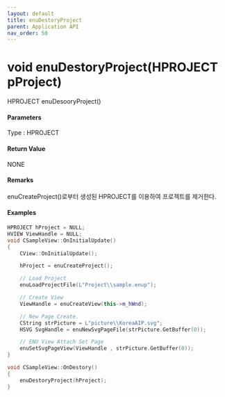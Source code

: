 ```yaml
---
layout: default
title: enuDestoryProject
parent: Application API
nav_order: 50
---
```

# void enuDestoryProject\(HPROJECT pProject\)

HPROJECT enuDesooryProject\(\)

#### Parameters

Type : HPROJECT

#### 

#### Return Value

NONE



#### Remarks

enuCreateProject\(\)로부터 생성된 HPROJECT를 이용하여 프로젝트를 제거한다.



#### Examples

```cpp
HPROJECT hProject = NULL;
HVIEW ViewHandle = NULL; 
void CSampleView::OnInitialUpdate() 
{ 
    CView::OnInitialUpdate(); 

    hProject = enuCreateProject(); 

    // Load Project
    enuLoadProjectFile(L"Project\\sample.enup"); 

    // Create View
    ViewHandle = enuCreateView(this->m_hWnd); 

    // New Page Create. 
    CString strPicture = L"picture\\KoreaAIP.svg"; 
    HSVG SvgHandle = enuNewSvgPageFile(strPicture.GetBuffer(0)); 

    // ENU View Attach Set Page 
    enuSetSvgPageView(ViewHandle , strPicture.GetBuffer(0)); 
}

void CSampleView::OnDestory()
{
    enuDestoryProject(hProject);
}
```



